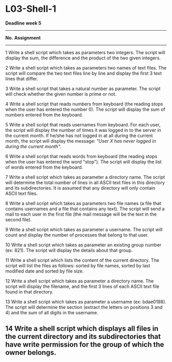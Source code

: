 # L03-Shell-1

**Deadline week 5**

  ----------------------------------------------------------------------------
  **No.**   **Assignment**
  --------- ------------------------------------------------------------------
  1         Write a shell script which takes as parameters two integers. The
            script will display the sum, the difference and the product of the
            two given integers.

  2         Write a shell script which takes as parameters two names of text
            files. The script will compare the two text files line by line and
            display the first 3 text lines that differ.

  3         Write a shell script that takes a natural number as parameter. The
            script will check whether the given number is prime or not.

  4         Write a shell script that reads numbers from keyboard (the reading
            stops when the user has entered the number 0). The script will
            display the sum of numbers entered from the keyboard.

  5         Write a shell script that reads usernames from keyboard. For each
            user, the script will display the number of times it was logged in
            to the server in the current month. If he/she has not logged in at
            all during the current month, the script will display the message:
            *\"User X has never logged in during the current month\"*.

  6         Write a shell script that reads words from keyboard (the reading
            stops when the user has entered the word \"stop\"). The script
            will display the list of words entered from the keyboard.

  7         Write a shell script which takes as parameter a directory name.
            The script will determine the total number of lines in all ASCII
            text files in this directory and its subdirectories. It is assumed
            that any directory will only contain ASCII text files.

  8         Write a shell script which takes as parameters two file names (a
            file that contains usernames and a file that contains any text).
            The script will send a mail to each user in the first file (the
            mail message will be the text in the second file).

  9         Write a shell script which takes as parameter a username. The
            script will count and display the number of processes that belong
            to that user.

  10        Write a shell script which takes as parameter an existing group
            number (ex: 821). The script will display the details about that
            group.

  11        Write a shell script which lists the content of the current
            directory. The script will list the files as follows: sorted by
            file names, sorted by last modified date and sorted by file size.

  12        Write a shell script which takes as parameter a directory name.
            The script will display the filename, and the first 3 lines of
            each ASCII text file found in that directory.

  13        Write a shell script which takes as parameter a username (ex:
            bdae0198). The script will determine the section (extract the
            letters on positions 3 and 4) and the sum of all digits in the
            username.

  14        Write a shell script which displays all files in the current
            directory and its subdirectories that have write permission for
            the group of which the owner belongs.
  ----------------------------------------------------------------------------
